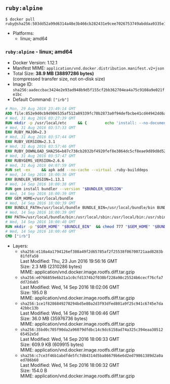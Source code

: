 ## `ruby:alpine`

```console
$ docker pull ruby@sha256:503dd52a99d6314a48e3b466cb282431e9cee7026753749abddaa9335e1bf818
```

-	Platforms:
	-	linux; amd64

### `ruby:alpine` - linux; amd64

-	Docker Version: 1.12.1
-	Manifest MIME: `application/vnd.docker.distribution.manifest.v2+json`
-	Total Size: **38.9 MB (38897286 bytes)**  
	(compressed transfer size, not on-disk size)
-	Image ID: `sha256:aadeccbac3424e2e93ad948b9d5f155cf2bb362704ea4a75c9108a9e021fe1bc`
-	Default Command: `["irb"]`

```dockerfile
# Mon, 29 Aug 2016 23:49:14 GMT
ADD file:852e9d0cb9d906535af512a89339fc70b2873a0f94defbcbe41cd44942dd6ac8 in / 
# Wed, 31 Aug 2016 03:27:39 GMT
RUN mkdir -p /usr/local/etc 	&& { 		echo 'install: --no-document'; 		echo 'update: --no-document'; 	} >> /usr/local/etc/gemrc
# Wed, 31 Aug 2016 03:57:33 GMT
ENV RUBY_MAJOR=2.3
# Wed, 31 Aug 2016 03:57:44 GMT
ENV RUBY_VERSION=2.3.1
# Wed, 31 Aug 2016 03:57:46 GMT
ENV RUBY_DOWNLOAD_SHA256=b87c738cb2032bf4920fef8e3864dc5cf8eae9d89d8d523ce0236945c5797dcd
# Wed, 31 Aug 2016 03:57:47 GMT
ENV RUBYGEMS_VERSION=2.6.6
# Wed, 31 Aug 2016 04:07:59 GMT
RUN set -ex 	&& apk add --no-cache --virtual .ruby-builddeps 		autoconf 		bison 		bzip2 		bzip2-dev 		ca-certificates 		coreutils 		curl 		gcc 		gdbm-dev 		glib-dev 		libc-dev 		libffi-dev 		libxml2-dev 		libxslt-dev 		linux-headers 		make 		ncurses-dev 		openssl-dev 		procps 		readline-dev 		ruby 		yaml-dev 		zlib-dev 	&& curl -fSL -o ruby.tar.gz "http://cache.ruby-lang.org/pub/ruby/$RUBY_MAJOR/ruby-$RUBY_VERSION.tar.gz" 	&& echo "$RUBY_DOWNLOAD_SHA256 *ruby.tar.gz" | sha256sum -c - 	&& mkdir -p /usr/src 	&& tar -xzf ruby.tar.gz -C /usr/src 	&& mv "/usr/src/ruby-$RUBY_VERSION" /usr/src/ruby 	&& rm ruby.tar.gz 	&& cd /usr/src/ruby 	&& { echo '#define ENABLE_PATH_CHECK 0'; echo; cat file.c; } > file.c.new && mv file.c.new file.c 	&& autoconf 	&& ac_cv_func_isnan=yes ac_cv_func_isinf=yes 		./configure --disable-install-doc 	&& make -j"$(getconf _NPROCESSORS_ONLN)" 	&& make install 	&& runDeps="$( 		scanelf --needed --nobanner --recursive /usr/local 			| awk '{ gsub(/,/, "\nso:", $2); print "so:" $2 }' 			| sort -u 			| xargs -r apk info --installed 			| sort -u 	)" 	&& apk add --virtual .ruby-rundeps $runDeps 		bzip2 		ca-certificates 		curl 		libffi-dev 		openssl-dev 		yaml-dev 		procps 		zlib-dev 	&& apk del .ruby-builddeps 	&& gem update --system $RUBYGEMS_VERSION 	&& rm -r /usr/src/ruby
# Wed, 14 Sep 2016 18:00:36 GMT
ENV BUNDLER_VERSION=1.13.1
# Wed, 14 Sep 2016 18:00:38 GMT
RUN gem install bundler --version "$BUNDLER_VERSION"
# Wed, 14 Sep 2016 18:00:39 GMT
ENV GEM_HOME=/usr/local/bundle
# Wed, 14 Sep 2016 18:00:39 GMT
ENV BUNDLE_PATH=/usr/local/bundle BUNDLE_BIN=/usr/local/bundle/bin BUNDLE_SILENCE_ROOT_WARNING=1 BUNDLE_APP_CONFIG=/usr/local/bundle
# Wed, 14 Sep 2016 18:00:39 GMT
ENV PATH=/usr/local/bundle/bin:/usr/local/sbin:/usr/local/bin:/usr/sbin:/usr/bin:/sbin:/bin
# Wed, 14 Sep 2016 18:00:40 GMT
RUN mkdir -p "$GEM_HOME" "$BUNDLE_BIN" 	&& chmod 777 "$GEM_HOME" "$BUNDLE_BIN"
# Wed, 14 Sep 2016 18:00:40 GMT
CMD ["irb"]
```

-	Layers:
	-	`sha256:e110a4a1794126ef308a49f2d65785af2f25538f06700721aad8283b81fdfa58`  
		Last Modified: Thu, 23 Jun 2016 19:56:16 GMT  
		Size: 2.3 MB (2310286 bytes)  
		MIME: application/vnd.docker.image.rootfs.diff.tar.gzip
	-	`sha256:e0766859e6b21a1c0cfd1374b2f030bf228a98c25524b6cecf76cfa7dd72dab5`  
		Last Modified: Wed, 14 Sep 2016 18:02:06 GMT  
		Size: 195.0 B  
		MIME: application/vnd.docker.image.rootfs.diff.tar.gzip
	-	`sha256:1ce1f8286849270294bd5e80a2d3f93dfed801a9f25c941c6745e7da42bbc13b`  
		Last Modified: Wed, 14 Sep 2016 18:06:46 GMT  
		Size: 36.0 MB (35976736 bytes)  
		MIME: application/vnd.docker.image.rootfs.diff.tar.gzip
	-	`sha256:35bd0c705f90da2a96079dfdbc14c9dc6158ad74a325c394eaa3051265452e5d`  
		Last Modified: Wed, 14 Sep 2016 18:06:33 GMT  
		Size: 609.9 KB (609915 bytes)  
		MIME: application/vnd.docker.image.rootfs.diff.tar.gzip
	-	`sha256:c7ce3f46b1abdfde5fc7d84314d5ba86679b6e6d2ed79861389d2a0aed786b60`  
		Last Modified: Wed, 14 Sep 2016 18:06:32 GMT  
		Size: 154.0 B  
		MIME: application/vnd.docker.image.rootfs.diff.tar.gzip
